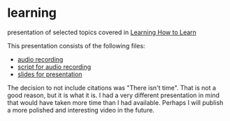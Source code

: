 # learning
presentation of selected topics covered in [Learning How to Learn](https://www.coursera.org/course/learning)

This presentation consists of the following files:

 * [audio recording](https://github.com/scholarly/learning/blob/master/final.ogg)
 * [script for audio recording](https://github.com/scholarly/learning/blob/master/final.txt)
 * [slides for presentation](https://github.com/scholarly/learning/blob/master/slides%20for%20final.odp)

The decision to not include citations was "There isn't time". That is not a good reason, but it is what it is.  I had a very different presentation in mind that would have taken more time than I had available. Perhaps I will publish a more polished and interesting video in the future.
